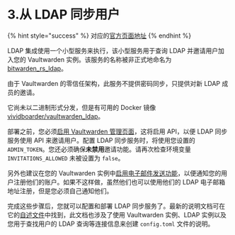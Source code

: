 # 3.从 LDAP 同步用户

{% hint style="success" %}
对应的[官方页面地址](https://github.com/dani-garcia/vaultwarden/wiki/Syncing-users-from-LDAP)
{% endhint %}

LDAP 集成使用一个小型服务来执行，该小型服务用于查询 LDAP 并邀请用户加入您的 Vaultwarden 实例。该服务的名称被非正式地命名为 [bitwarden\_rs\_ldap](https://github.com/ViViDboarder/bitwarden_rs_ldap)。

由于 Vaultwarden 的零信任架构，此服务不提供密码同步，只提供对新 LDAP 成员的邀请。

它尚未以二进制形式分发，但是有可用的 Docker 镜像 [vividboarder/vaultwarden\_ldap](https://hub.docker.com/r/vividboarder/vaultwarden_ldap)。

部署之前，您必须[启用 Vaultwarden 管理页面](../configuration/enabling-admin-page.md)，这将启用 API，以便 LDAP 同步服务使用 API 来邀请用户。配置 LDAP 同步服务时，将使用您设置的 `ADMIN_TOKEN`。您还必须确保**未禁用**邀请功能。请再次检查环境变量 `INVITATIONS_ALLOWED` 未被设置为 `false`。

另外也建议在您的 Vaultwarden 实例中[启用电子邮件发送功能](../configuration/smtp-configuration.md)，以便通知您的用户注册他们的账户。如果不这样做，虽然他们也可以使用他们的 LDAP 电子邮箱地址注册，但是您必须自己通知他们。

完成这些步骤后，您就可以配置和部署 LDAP 同步服务了。最新的说明文档可在它的[自述文件](https://github.com/ViViDboarder/vaultwarden_ldap)中找到，此文档也涉及了使用 Vaultwarden 实例、LDAP 实例以及您用于查找用户的 LDAP 查询等连接信息来创建 `config.toml` 文件的说明。
